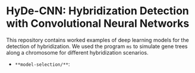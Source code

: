 # HyDe-CNN: Hybridization Detection with Convolutional Neural Networks

This repository contains worked examples of deep learning models for the detection
 of hybridization. We used the program `ms` to simulate gene trees
along a chromosome for different hybridization scenarios.

 - `**model-selection/**`: 
